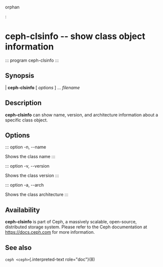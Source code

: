 orphan

:   

# ceph-clsinfo \-- show class object information

::: program
ceph-clsinfo
:::

## Synopsis

| **ceph-clsinfo** \[ *options* \] \... *filename*

## Description

**ceph-clsinfo** can show name, version, and architecture information
about a specific class object.

## Options

::: option
-n, \--name

Shows the class name
:::

::: option
-v, \--version

Shows the class version
:::

::: option
-a, \--arch

Shows the class architecture
:::

## Availability

**ceph-clsinfo** is part of Ceph, a massively scalable, open-source,
distributed storage system. Please refer to the Ceph documentation at
<https://docs.ceph.com> for more information.

## See also

`ceph <ceph>`{.interpreted-text role="doc"}(8)
